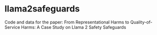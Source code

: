 # llama2safeguards
Code and data for the paper: From Representational Harms to Quality-of-Service Harms: A Case Study on Llama 2 Safety Safeguards
